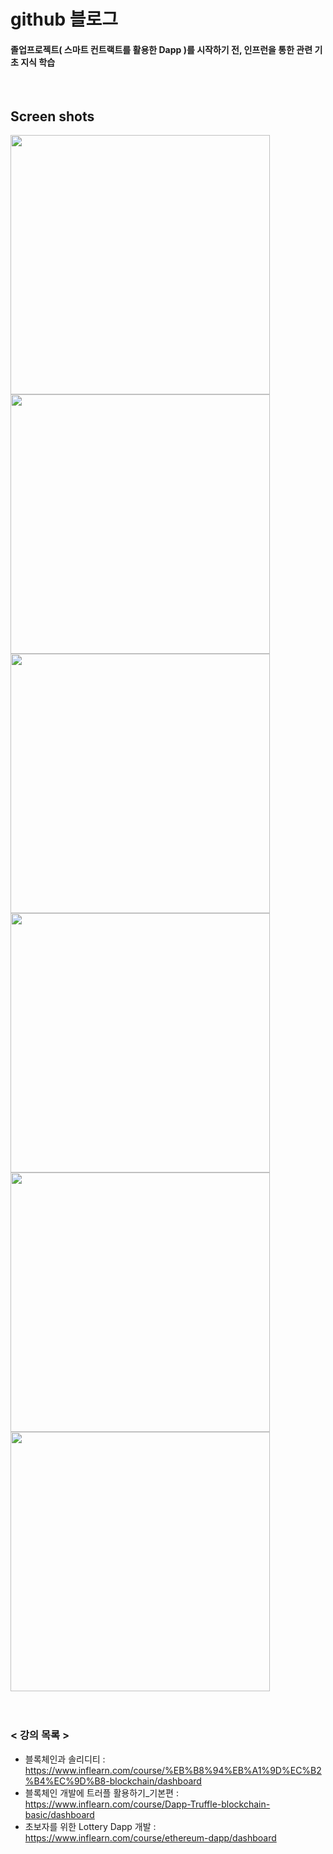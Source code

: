 # github 블로그 

#### 졸업프로젝트( 스마트 컨트랙트를 활용한 Dapp )를 시작하기 전, 인프런을 통한 관련 기초 지식 학습 ####
<br/>

Screen shots
------------

<div>
<img width="415"  src="https://user-images.githubusercontent.com/33508664/95010291-01672d00-0663-11eb-9de4-480810cd775b.jpg"> 
<img width="415"  src="https://user-images.githubusercontent.com/33508664/95010293-02985a00-0663-11eb-904f-62193d8d373c.jpg"><br/>  
<img width="415"  src="https://user-images.githubusercontent.com/33508664/95010292-01ffc380-0663-11eb-999d-c4222806e901.jpg">
<img width="415"  src="https://user-images.githubusercontent.com/33508664/95010294-0330f080-0663-11eb-8b2f-41d05182efbd.jpg"><br/>  
<img width="415"  src="https://user-images.githubusercontent.com/33508664/95010289-fca27900-0662-11eb-8130-def38631053b.jpg">
<img width="415"  src="https://user-images.githubusercontent.com/33508664/95010290-00360000-0663-11eb-9d7f-53f10798ec18.jpg">  
</div>
<br/>
<br/>

### < 강의 목록 > ###
+ 블록체인과 솔리디티 : https://www.inflearn.com/course/%EB%B8%94%EB%A1%9D%EC%B2%B4%EC%9D%B8-blockchain/dashboard  
+ 블록체인 개발에 트러플 활용하기_기본편 : https://www.inflearn.com/course/Dapp-Truffle-blockchain-basic/dashboard  
+ 초보자를 위한 Lottery Dapp 개발 : https://www.inflearn.com/course/ethereum-dapp/dashboard  
<br/>
<br/>

